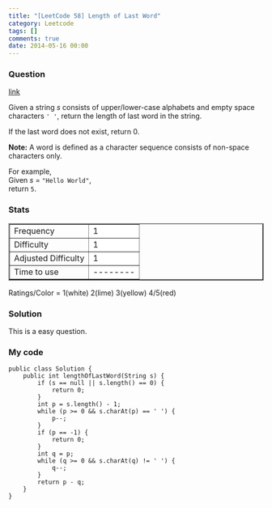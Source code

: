 ```yaml
---
title: "[LeetCode 58] Length of Last Word"
category: Leetcode
tags: []
comments: true
date: 2014-05-16 00:00
---
```



### Question

[link](http://oj.leetcode.com/problems/length-of-last-word/)

<div class="question-content">
            <p></p><p>Given a string <i>s</i> consists of upper/lower-case alphabets and empty space characters <code>' '</code>, return the length of last word in the string.</p>

<p>If the last word does not exist, return 0.</p>

<p><b>Note:</b> A word is defined as a character sequence consists of non-space characters only.</p>

<p>
For example, <br>
Given <i>s</i> = <code>"Hello World"</code>,<br>
return <code>5</code>.
</p><p></p>
          </div>

### Stats

<table border="2">
	<tr>
		<td>Frequency</td>
		<td bgcolor="white">1</td>
	</tr>
	<tr>
		<td>Difficulty</td>
		<td bgcolor="white">1</td>
	</tr>
	<tr>
		<td>Adjusted Difficulty</td>
		<td bgcolor="white">1</td>
	</tr>
	<tr>
		<td>Time to use</td>
		<td bgcolor="white">--------</td>
	</tr>
</table>

Ratings/Color = 1(white) 2(lime) 3(yellow) 4/5(red)

### Solution

This is a easy question.

### My code

    public class Solution {
        public int lengthOfLastWord(String s) {
            if (s == null || s.length() == 0) {
                return 0;
            }
            int p = s.length() - 1;
            while (p >= 0 && s.charAt(p) == ' ') {
                p--;
            }
            if (p == -1) {
                return 0;
            }
            int q = p;
            while (q >= 0 && s.charAt(q) != ' ') {
                q--;
            }
            return p - q;
        }
    }
